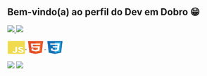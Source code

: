 ## Bem-vindo(a) ao perfil do Dev em Dobro 😁

 <div>
   <a href="https://github.com/Emerson-Felipe">
   <img height="180em" src="https://github-readme-stats.vercel.app/api?username=Emerson-Felipe&show_icons=true&theme=transparent&include_all_commits=true&count_private=true"/>
   <img height="180em" src="https://github-readme-stats.vercel.app/api/top-langs/?username=Emerson-Felipe&layout=compact&langs_count=6&theme=transparent"/>

</div>
<div style="display: inline_block"><br>
  <img align="center" alt="Js" height="30" width="40" src="https://raw.githubusercontent.com/devicons/devicon/master/icons/javascript/javascript-plain.svg">
  <img align="center" alt="HTML" height="30" width="40" src="https://raw.githubusercontent.com/devicons/devicon/master/icons/html5/html5-original.svg">
  <img align="center" alt="CSS" height="30" width="40" src="https://raw.githubusercontent.com/devicons/devicon/master/icons/css3/css3-original.svg">
</div>
 
 <br>
 
<div> 
  <a href="https://www.instagram.com/lp_btb/?next=%2F" target="_blank"><img src="https://img.shields.io/badge/-Instagram-%23E4405F?style=for-the-badge&logo=instagram&logoColor=white" target="_blank"></a>
  <a href ="felipe.com987@gmail.com"><img src="https://img.shields.io/badge/-Gmail-%23333?style=for-the-badge&logo=gmail&logoColor=white" target="_blank"></a> 
